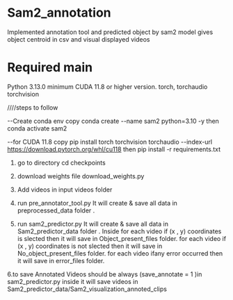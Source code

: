 # Sam2_annotation
Implemented annotation tool and predicted object by sam2 model gives object centroid in csv  and visual displayed videos 


# Required main 
Python 3.13.0 
minimum CUDA 11.8 or higher version.
torch, torchaudio torchvision

////steps to follow 

--Create conda env  copy
conda create --name sam2 python=3.10 -y
then
conda activate sam2

--for CUDA 11.8 copy 
pip install torch torchvision torchaudio --index-url https://download.pytorch.org/whl/cu118 
then
pip install -r requirements.txt

1. go to directory
cd checkpoints

2. download weights file
download_weights.py  

3. Add videos in input videos folder 

4. run pre_annotator_tool.py
It will create & save all data in preprocessed_data folder .

5. run sam2_predictor.py
It will create & save all data in Sam2_predictor_data folder .
Inside 
for each video if (x , y) coordinates is slected then it will save in Object_present_files folder.
for each video if (x , y) coordinates is not slected then it will save in No_object_present_files folder.
for each video ifany error occurred then it will save in error_files folder.

6.to save Annotated Videos
should be always (save_annotate = 1 )in sam2_predictor.py inside
it will save videos in  Sam2_predictor_data/Sam2_visualization_annoted_clips


